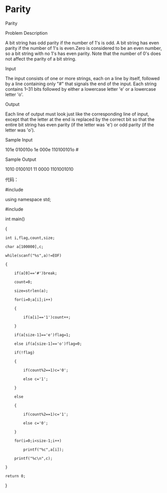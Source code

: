 # Parity

Parity

Problem Description

A bit string has odd parity if the number of 1's is odd. A bit string has even parity if the number of 1's is even.Zero is considered to be an even number, so a bit string with no 1's has even parity. Note that the number of
0's does not affect the parity of a bit string.

Input

The input consists of one or more strings, each on a line by itself, followed by a line containing only "#" that signals the end of the input. Each string contains 1–31 bits followed by either a lowercase letter 'e' or a lowercase letter 'o'.

Output

Each line of output must look just like the corresponding line of input, except that the letter at the end is replaced by the correct bit so that the entire bit string has even parity (if the letter was 'e') or odd parity (if the letter was 'o').

Sample Input

101e 010010o 1e 000e 110100101o #

Sample Output

1010 0100101 11 0000 1101001010

代码：

#include<iostream>
  
using namespace std;

#include<string>
  
int main()

{

    int i,flag,count,size;
    
    char a[100000],c;
    
    while(scanf("%s",a)!=EOF)
    
    {
    
        if(a[0]=='#')break;
        
        count=0;
        
        size=strlen(a);
        
        for(i=0;a[i];i++)
        
        {
        
            if(a[i]=='1')count++;
            
        }
        
        if(a[size-1]=='e')flag=1;
        
        else if(a[size-1]=='o')flag=0;
        
        if(!flag)
        
        {
        
            if(count%2==1)c='0';
            
            else c='1';
            
        }
        
        else
        
        {
        
            if(count%2==1)c='1';
            
            else c='0';
            
        }
        
        for(i=0;i<size-1;i++)
        
            printf("%c",a[i]);
            
        printf("%c\n",c);
        
    }
    
    return 0;
    
}
